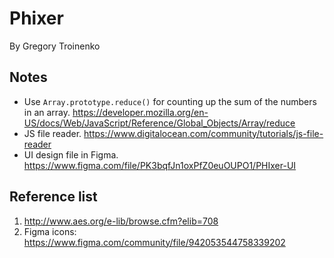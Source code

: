 # Phixer

By Gregory Troinenko

## Notes

- Use `Array.prototype.reduce()` for counting up the sum of the numbers in an array. https://developer.mozilla.org/en-US/docs/Web/JavaScript/Reference/Global_Objects/Array/reduce
- JS file reader. https://www.digitalocean.com/community/tutorials/js-file-reader
- UI design file in Figma. https://www.figma.com/file/PK3bqfJn1oxPfZ0euOUPO1/PHIxer-UI

## Reference list

1. http://www.aes.org/e-lib/browse.cfm?elib=708
2. Figma icons: https://www.figma.com/community/file/942053544758339202

